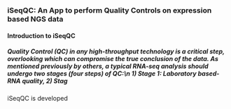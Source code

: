 ### iSeqQC: An App to perform Quality Controls on expression based NGS data  

#### Introduction to iSeqQC
##### Quality Control (QC) in any high-throughput technology is a critical step, overlooking which can compromise the true conclusion of the data. As mentioned previously by others, a typical RNA-seq analysis should undergo two stages (four steps) of QC:\n 1) Stage 1: Laboratory based- RNA quality, 2) Stag  




iSeqQC is developed
